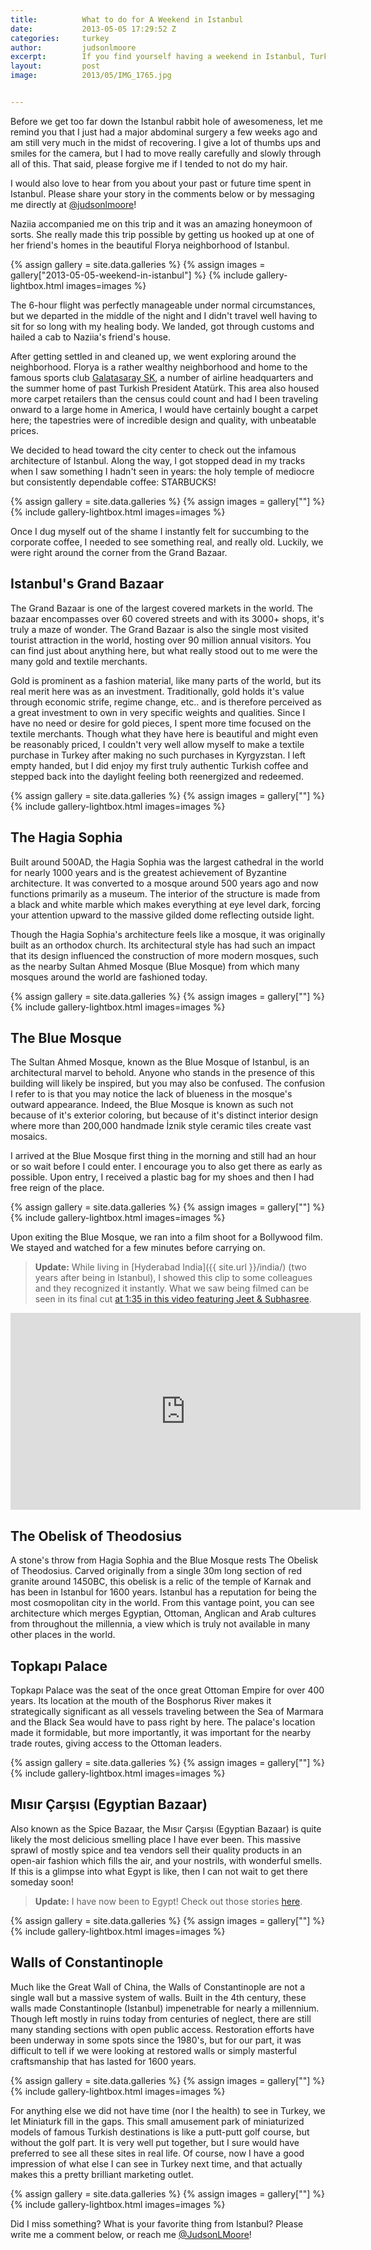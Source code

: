 ```yaml
---
title:			What to do for A Weekend in Istanbul
date:			2013-05-05 17:29:52 Z
categories:		turkey
author:			judsonlmoore
excerpt:		If you find yourself having a weekend in Istanbul, Turkey, then this is the guide for you! I was there just three days but saw a huge amount of sites.
layout:			post
image:			2013/05/IMG_1765.jpg


---
```


Before we get too far down the Istanbul rabbit hole of awesomeness, let me remind you that I just had a major abdominal surgery a few weeks ago and am still very much in the midst of recovering. I give a lot of thumbs ups and smiles for the camera, but I had to move really carefully and slowly through all of this. That said, please forgive me if I tended to not do my hair.

I would also love to hear from you about your past or future time spent in Istanbul. Please share your story in the comments below or by messaging me directly at [@judsonlmoore](http://twitter.com/judsonlmoore)!

Naziia accompanied me on this trip and it was an amazing honeymoon of sorts. She really made this trip possible by getting us hooked up at one of her friend's homes in the beautiful Florya neighborhood of Istanbul.

{% assign gallery = site.data.galleries %}
{% assign images = gallery["2013-05-05-weekend-in-istanbul"] %}
{% include gallery-lightbox.html images=images %}

The 6-hour flight was perfectly manageable under normal circumstances, but we departed in the middle of the night and I didn't travel well having to sit for so long with my healing body. We landed, got through customs and hailed a cab to Naziia's friend's house.

After getting settled in and cleaned up, we went exploring around the neighborhood. Florya is a rather wealthy neighborhood and home to the famous sports club [Galatasaray SK](http://www.galatasaray.org/), a number of airline headquarters and the summer home of past Turkish President Atatürk. This area also housed more carpet retailers than the census could count and had I been traveling onward to a large home in America, I would have certainly bought a carpet here; the tapestries were of incredible design and quality, with unbeatable prices.

We decided to head toward the city center to check out the infamous architecture of Istanbul. Along the way, I got stopped dead in my tracks when I saw something I hadn't seen in years: the holy temple of mediocre but consistently dependable coffee: STARBUCKS!

{% assign gallery = site.data.galleries %}
{% assign images = gallery[""] %}
{% include gallery-lightbox.html images=images %}

Once I dug myself out of the shame I instantly felt for succumbing to the corporate coffee, I needed to see something real, and really old. Luckily, we were right around the corner from the Grand Bazaar.

## Istanbul's Grand Bazaar

The Grand Bazaar is one of the largest covered markets in the world. The bazaar encompasses over 60 covered streets and with its 3000+ shops, it's truly a maze of wonder. The Grand Bazaar is also the single most visited tourist attraction in the world, hosting over 90 million annual visitors. You can find just about anything here, but what really stood out to me were the many gold and textile merchants.

Gold is prominent as a fashion material, like many parts of the world, but its real merit here was as an investment. Traditionally, gold holds it's value through economic strife, regime change, etc.. and is therefore perceived as a great investment to own in very specific weights and qualities. Since I have no need or desire for gold pieces, I spent more time focused on the textile merchants. Though what they have here is beautiful and might even be reasonably priced, I couldn't very well allow myself to make a textile purchase in Turkey after making no such purchases in Kyrgyzstan. I left empty handed, but I did enjoy my first truly authentic Turkish coffee and stepped back into the daylight feeling both reenergized and redeemed.

{% assign gallery = site.data.galleries %}
{% assign images = gallery[""] %}
{% include gallery-lightbox.html images=images %}

## The Hagia Sophia

Built around 500AD, the Hagia Sophia was the largest cathedral in the world for nearly 1000 years and is the greatest achievement of Byzantine architecture. It was converted to a mosque around 500 years ago and now functions primarily as a museum. The interior of the structure is made from a black and white marble which makes everything at eye level dark, forcing your attention upward to the massive gilded dome reflecting outside light.

Though the Hagia Sophia's architecture feels like a mosque, it was originally built as an orthodox church. Its architectural style has had such an impact that its design influenced the construction of more modern mosques, such as the nearby Sultan Ahmed Mosque (Blue Mosque) from which many mosques around the world are fashioned today.

{% assign gallery = site.data.galleries %}
{% assign images = gallery[""] %}
{% include gallery-lightbox.html images=images %}

## The Blue Mosque

The Sultan Ahmed Mosque, known as the Blue Mosque of Istanbul, is an architectural marvel to behold. Anyone who stands in the presence of this building will likely be inspired, but you may also be confused. The confusion I refer to is that you may notice the lack of blueness in the mosque's outward appearance. Indeed, the Blue Mosque is known as such not because of it's exterior coloring, but because of it's distinct interior design where more than 200,000 handmade İznik style ceramic tiles create vast mosaics.

I arrived at the Blue Mosque first thing in the morning and still had an hour or so wait before I could enter. I encourage you to also get there as early as possible. Upon entry, I received a plastic bag for my shoes and then I had free reign of the place.

{% assign gallery = site.data.galleries %}
{% assign images = gallery[""] %}
{% include gallery-lightbox.html images=images %}

Upon exiting the Blue Mosque, we ran into a film shoot for a Bollywood film. We stayed and watched for a few minutes before carrying on.

> **Update:** While living in [Hyderabad India]({{ site.url }}/india/) (two years after being in Istanbul), I showed this clip to some colleagues and they recognized it instantly. What we saw being filmed can be seen in its final cut [at 1:35 in this video featuring Jeet & Subhasree](https://www.youtube.com/watch?v=xNEsq9zMX-Y).

<iframe width="560" height="315" src="https://www.youtube.com/embed/7pL4DmS4Ork" frameborder="0" allow="accelerometer; autoplay; encrypted-media; gyroscope; picture-in-picture" allowfullscreen></iframe>

## The Obelisk of Theodosius

A stone's throw from Hagia Sophia and the Blue Mosque rests The Obelisk of Theodosius. Carved originally from a single 30m long section of red granite around 1450BC, this obelisk is a relic of the temple of Karnak and has been in Istanbul for 1600 years. Istanbul has a reputation for being the most cosmopolitan city in the world. From this vantage point, you can see architecture which merges Egyptian, Ottoman, Anglican and Arab cultures from throughout the millennia, a view which is truly not available in many other places in the world.

## Topkapı Palace

Topkapı Palace was the seat of the once great Ottoman Empire for over 400 years. Its location at the mouth of the Bosphorus River makes it strategically significant as all vessels traveling between the Sea of Marmara and the Black Sea would have to pass right by here. The palace's location made it formidable, but more importantly, it was important for the nearby trade routes, giving access to the Ottoman leaders.

{% assign gallery = site.data.galleries %}
{% assign images = gallery[""] %}
{% include gallery-lightbox.html images=images %}

## Mısır Çarşısı (Egyptian Bazaar)

Also known as the Spice Bazaar, the Mısır Çarşısı (Egyptian Bazaar) is quite likely the most delicious smelling place I have ever been. This massive sprawl of mostly spice and tea vendors sell their quality products in an open-air fashion which fills the air, and your nostrils, with wonderful smells. If this is a glimpse into what Egypt is like, then I can not wait to get there someday soon!

> **Update:** I have now been to Egypt! Check out those stories [here](/egypt/).

{% assign gallery = site.data.galleries %}
{% assign images = gallery[""] %}
{% include gallery-lightbox.html images=images %}

## Walls of Constantinople

Much like the Great Wall of China, the Walls of Constantinople are not a single wall but a massive system of walls. Built in the 4th century, these walls made Constantinople (Istanbul) impenetrable for nearly a millennium. Though left mostly in ruins today from centuries of neglect, there are still many standing sections with open public access. Restoration efforts have been underway in some spots since the 1980's, but for our part, it was difficult to tell if we were looking at restored walls or simply masterful craftsmanship that has lasted for 1600 years.

{% assign gallery = site.data.galleries %}
{% assign images = gallery[""] %}
{% include gallery-lightbox.html images=images %}

For anything else we did not have time (nor I the health) to see in Turkey, we let Miniaturk fill in the gaps. This small amusement park of miniaturized models of famous Turkish destinations is like a putt-putt golf course, but without the golf part. It is very well put together, but I sure would have preferred to see all these sites in real life. Of course, now I have a good impression of what else I can see in Turkey next time, and that actually makes this a pretty brilliant marketing outlet.

{% assign gallery = site.data.galleries %}
{% assign images = gallery[""] %}
{% include gallery-lightbox.html images=images %}

Did I miss something? What is your favorite thing from Istanbul? Please write me a comment below, or reach me [@JudsonLMoore](http://twitter.com/judsonlmoore)!
